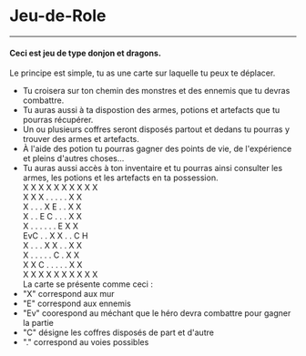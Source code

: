# Jeu-de-Role  
---   
#### Ceci est jeu de type donjon et dragons.  
Le principe est simple, tu as une carte sur laquelle tu peux te déplacer.
- Tu croisera sur ton chemin des monstres et des ennemis que tu devras combattre.
- Tu auras aussi à ta dispostion des armes, potions et artefacts que tu pourras récupérer.
- Un ou plusieurs coffres seront disposés partout et dedans tu pourras y trouver des armes
et artefacts.
- À l'aide des potion tu pourras gagner des points de vie, de l'expérience
et pleins d'autres choses...  
- Tu auras aussi accès à ton inventaire et tu pourras ainsi consulter les armes, les potions et les artefacts en ta possession.  
X X X X X X X X X X  
X X X . . . . . X X  
X . . . X E . . X X  
X . . E C . . . X X  
X . . . . . . E X X  
EvC . . X X . . C H  
X . . . X X . . X X  
X . . . . . C . X X  
X X C . . . . . X X  
X X X X X X X X X X  
La carte se présente comme ceci :  
- "X" correspond aux mur  
- "E" correspond aux ennemis  
- "Ev" coorespond au méchant que le héro devra combattre pour gagner la partie  
- "C" désigne les coffres disposés de part et d'autre  
- "." correspond au voies possibles

